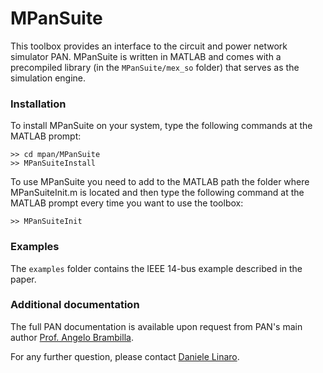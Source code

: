 # MPanSuite
This toolbox provides an interface to the circuit and power network simulator PAN. MPanSuite is written in MATLAB and comes with a precompiled library (in the `MPanSuite/mex_so` folder) that serves as the simulation engine.

### Installation

To install MPanSuite on your system, type the following commands at the MATLAB prompt:

`>> cd mpan/MPanSuite` <br/>
`>> MPanSuiteInstall`

To use MPanSuite you need to add to the MATLAB path the folder where MPanSuiteInit.m is located and then type the following command at the MATLAB prompt every time you want to use the toolbox:

`>> MPanSuiteInit`

### Examples

The `examples` folder contains the IEEE 14-bus example described in the paper.

### Additional documentation

The full PAN documentation is available upon request from PAN's main author [Prof. Angelo Brambilla](mailto:angelo.brambilla@polimi.it?subject=[GitHub]%20Pan%20book).

For any further question, please contact [Daniele Linaro](mailto:daniele.linaro@polimi.it?subject=[GitHub]%20pypan).
